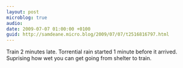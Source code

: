 ```yaml
---
layout: post
microblog: true
audio: 
date: 2009-07-07 01:00:00 +0100
guid: http://samdeane.micro.blog/2009/07/07/t2516816797.html
---
```

Train 2 minutes late. Torrential rain started 1 minute before it arrived. Suprising how wet you can get going from shelter to train.
